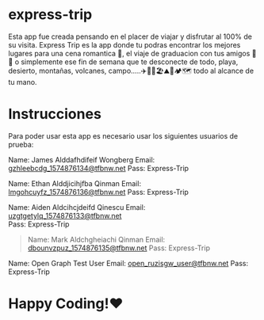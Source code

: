 # express-trip

Esta app fue creada pensando en el placer de viajar y disfrutar al 100% de su visita. Express Trip es la app donde tu podras encontrar los mejores lugares para una cena romantica 💑, el viaje de graduacion con tus amigos 🧳🚌 o simplemente ese fin de semana que te desconecte de todo, playa, desierto, montañas, volcanes, campo.....✈️🚗🚢🏖⛰🏡🏕🗺 todo al alcance de tu mano.

# Instrucciones 

Para poder usar esta app es necesario usar los siguientes usuarios de prueba: 

Name: James Alddafhdifeif Wongberg
Email: gzhleebcdg_1574876134@tfbnw.net
Pass: Express-Trip

Name: Ethan Alddjicihjfba Qinman
Email: lmgohcuyfz_1574876136@tfbnw.net
Pass: Express-Trip

Name: Aiden Aldcihcjdeifd Qinescu
Email: uzgtgetylq_1574876133@tfbnw.net	
Pass: Express-Trip

>Name: Mark Aldchgheiachi Qinman
>Email: dbounvzpuz_1574876135@tfbnw.net
>Pass: Express-Trip

Name: Open Graph Test User
Email: open_ruzisgw_user@tfbnw.net
Pass: Express-Trip

# Happy Coding!❤️

